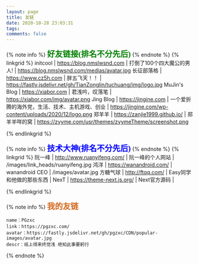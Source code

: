 ```yaml
---
layout: page
title: 友链
date: 2020-10-28 23:03:31
tags: 
comments: false
---
```


{% note info %}
<font style="font-family:verdana;font-size:150%;color:green;font-weight:bold">好友链接(排名不分先后)</font>
{% endnote %}
{% linkgrid %}
initcool | https://blog.nmslwsnd.com | 打倒了100个四大魔公的男人! | https://blog.nmslwsnd.com/medias/avatar.jpg
长征部落格 |  https://www.cz5h.com | 胖五飞天！！ | https://fastly.jsdelivr.net/gh/TianZonglin/tuchuang/img/logo.jpg
MuJin's Blog | https://xiabor.com | 君浅吟，叹落笔 | https://xiabor.com/img/avatar.png
Jing Blog | https://jingine.com | 一个爱折腾的海外党，生活、技术、主机游戏、创业 | https://jingine.com/wp-content/uploads/2020/12/logo.png
郑羊羊 | https://zanjie1999.github.io/ | 郑羊羊咩的窝 | https://zyyme.com/usr/themes/zyymeTheme/screenshot.png

{% endlinkgrid %}

{% note info %}
<font style="font-family:verdana;font-size:150%;color:blue;font-weight:bold">技术大神(排名不分先后)</font>
{% endnote %}
{% linkgrid %}
阮一峰 | http://www.ruanyifeng.com/ | 阮一峰的个人网站 | /images/link_heads/ruanyifeng.jpg
鸿洋 | https://wanandroid.com/ | wanandroid CEO  | /images/avatar.jpg
方糖气球 | http://ftqq.com/ | Easy同学和他做的那些东西  | 
NexT | https://theme-next.js.org/ | Next官方源码  | 

{% endlinkgrid %}


{% note info %}
<font style="font-family:verdana;font-size:150%;color:Chocolate;font-weight:bold">我的友链</font>
```
name：PGzxc
link：https://pgzxc.com/
avatar：https://fastly.jsdelivr.net/gh/pgzxc/CDN/popular-images/avatar.jpg
descr：纸上得来终觉浅 绝知此事要躬行
```
{% endnote %}